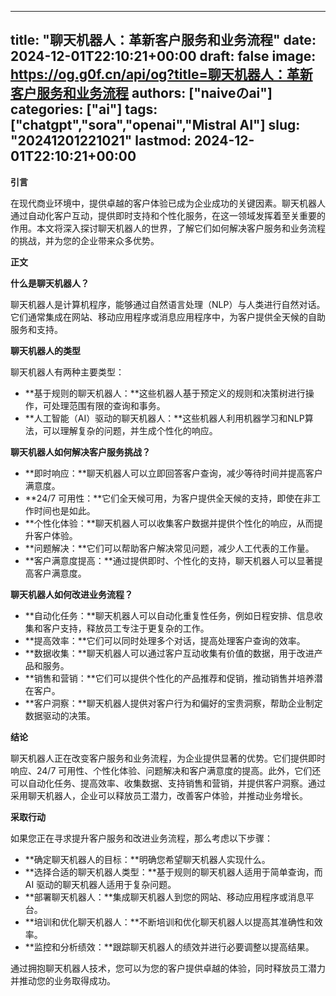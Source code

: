 
---
title: "聊天机器人：革新客户服务和业务流程"
date: 2024-12-01T22:10:21+00:00
draft: false
image: https://og.g0f.cn/api/og?title=聊天机器人：革新客户服务和业务流程
authors: ["naiveのai"]
categories: ["ai"]
tags: ["chatgpt","sora","openai","Mistral AI"]
slug: "20241201221021"
lastmod: 2024-12-01T22:10:21+00:00
---
**引言**

在现代商业环境中，提供卓越的客户体验已成为企业成功的关键因素。聊天机器人通过自动化客户互动，提供即时支持和个性化服务，在这一领域发挥着至关重要的作用。本文将深入探讨聊天机器人的世界，了解它们如何解决客户服务和业务流程的挑战，并为您的企业带来众多优势。

**正文**

**什么是聊天机器人？**

聊天机器人是计算机程序，能够通过自然语言处理（NLP）与人类进行自然对话。它们通常集成在网站、移动应用程序或消息应用程序中，为客户提供全天候的自助服务和支持。

**聊天机器人的类型**

聊天机器人有两种主要类型：

* **基于规则的聊天机器人：**这些机器人基于预定义的规则和决策树进行操作，可处理范围有限的查询和事务。
* **人工智能（AI）驱动的聊天机器人：**这些机器人利用机器学习和NLP算法，可以理解复杂的问题，并生成个性化的响应。

**聊天机器人如何解决客户服务挑战？**

* **即时响应：**聊天机器人可以立即回答客户查询，减少等待时间并提高客户满意度。
* **24/7 可用性：**它们全天候可用，为客户提供全天候的支持，即使在非工作时间也是如此。
* **个性化体验：**聊天机器人可以收集客户数据并提供个性化的响应，从而提升客户体验。
* **问题解决：**它们可以帮助客户解决常见问题，减少人工代表的工作量。
* **客户满意度提高：**通过提供即时、个性化的支持，聊天机器人可以显著提高客户满意度。

**聊天机器人如何改进业务流程？**

* **自动化任务：**聊天机器人可以自动化重复性任务，例如日程安排、信息收集和客户支持，释放员工专注于更复杂的工作。
* **提高效率：**它们可以同时处理多个对话，提高处理客户查询的效率。
* **数据收集：**聊天机器人可以通过客户互动收集有价值的数据，用于改进产品和服务。
* **销售和营销：**它们可以提供个性化的产品推荐和促销，推动销售并培养潜在客户。
* **客户洞察：**聊天机器人提供对客户行为和偏好的宝贵洞察，帮助企业制定数据驱动的决策。

**结论**

聊天机器人正在改变客户服务和业务流程，为企业提供显著的优势。它们提供即时响应、24/7 可用性、个性化体验、问题解决和客户满意度的提高。此外，它们还可以自动化任务、提高效率、收集数据、支持销售和营销，并提供客户洞察。通过采用聊天机器人，企业可以释放员工潜力，改善客户体验，并推动业务增长。

**采取行动**

如果您正在寻求提升客户服务和改进业务流程，那么考虑以下步骤：

* **确定聊天机器人的目标：**明确您希望聊天机器人实现什么。
* **选择合适的聊天机器人类型：**基于规则的聊天机器人适用于简单查询，而 AI 驱动的聊天机器人适用于复杂问题。
* **部署聊天机器人：**集成聊天机器人到您的网站、移动应用程序或消息平台。
* **培训和优化聊天机器人：**不断培训和优化聊天机器人以提高其准确性和效率。
* **监控和分析绩效：**跟踪聊天机器人的绩效并进行必要调整以提高结果。

通过拥抱聊天机器人技术，您可以为您的客户提供卓越的体验，同时释放员工潜力并推动您的业务取得成功。